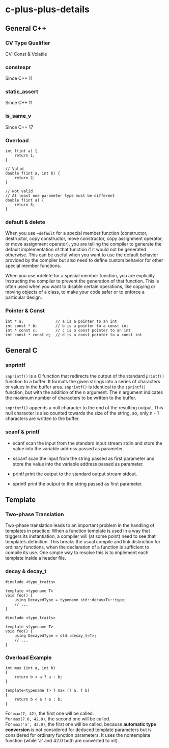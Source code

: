 # c-plus-plus-details

## General C++
### CV Type Qualifier
CV: Const & Volatile

### constexpr
Since C++ 11

### static_assert
Since C++ 11

### is_same_v
Since C++ 17

### Overload
```
int f(int a) {
    return 1;
}

// Valid
double f(int a, int b) {
    return 2;
}

// Not valid
// At least one parameter type must be different
double f(int a) {
    return 3;
}
```

### default & delete
When you use `=default` for a special member function (constructor, destructor, copy constructor, move constructor, copy assignment operator, or move assignment operator), you are telling the compiler to generate the default implementation of that function if it would not be generated otherwise. This can be useful when you want to use the default behavior provided by the compiler but also need to define custom behavior for other special member functions.

When you use =delete for a special member function, you are explicitly instructing the compiler to prevent the generation of that function. This is often used when you want to disable certain operations, like copying or moving objects of a class, to make your code safer or to enforce a particular design.

### Pointer & Const
```
int * a;              // a is a pointer to an int
int const * b;        // b is a pointer to a const int
int * const c;        // c is a const pointer to an int
int const * const d;  // d is a const pointer to a const int
```

## General C
### snprintf
`snprintf()` is a C function that redirects the output of the standard `printf()` function to a buffer. 
It formats the given strings into a series of characters or values in the buffer area. 
`snprintf()` is identical to the `sprintf()` function, but with the addition of the n argument. The n argument indicates the maximum number of characters to be written to the buffer. 

`snprintf()` appends a null character to the end of the resulting output. This null character is also counted towards the size of the string, so, only n - 1 characters are written to the buffer.

### scanf & printf
- scanf scan the input from the standard input stream stdin and store the value into the variable address passed as parameter.

- sscanf scan the input from the string passed as first parameter and store the value into the variable address passed as parameter.

- printf print the output to the standard output stream stdout.

- sprintf print the output to the string passed as first parameter.

## Template
### Two-phase Translation
Two-phase translation leads to an important problem in the handling of templates in practice: When a function template is used in a way that triggers its instantiation, a compiler will (at some point) need to see that template’s definition. This breaks the usual compile and link distinction for ordinary functions, when the declaration of a function is sufficient to compile its use. One simple way to resolve this is to implement each template inside a header file.

### decay & decay_t
```
#include <type_traits>

template <typename T>
void foo() {
    using DecayedType = typename std::decay<T>::type;
    // ...
}
```

```
#include <type_traits>

template <typename T>
void foo() {
    using DecayedType = std::decay_t<T>;
    // ...
}
```

### Overload Example
```
int max (int a, int b)
{
    return b < a ? a : b;
}

template<typename T> T max (T a, T b)
{
    return b < a ? a : b;
}
```

For `max(7, 42)`, the first one will be called.  
For `max(7.0, 42.0)`, the second one will be called.  
For `max('a', 42.0)`, the first one will be called, because __automatic type conversion__ is not considered for deduced template parameters but is considered for ordinary function parameters. It uses the nontemplate function (while 'a' and 42.0 both are converted to int).